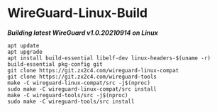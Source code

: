 # WireGuard-Linux-Build

***Building latest WireGuard v1.0.20210914 on Linux***
```
apt update
apt upgrade
apt install build-essential libelf-dev linux-headers-$(uname -r) build-essential pkg-config git
git clone https://git.zx2c4.com/wireguard-linux-compat
git clone https://git.zx2c4.com/wireguard-tools
make -C wireguard-linux-compat/src -j$(nproc)
sudo make -C wireguard-linux-compat/src install
make -C wireguard-tools/src -j$(nproc)
sudo make -C wireguard-tools/src install
```
